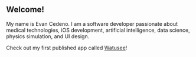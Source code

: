 ## Welcome!

My name is Evan Cedeno. I am a software developer passionate about medical technologies, iOS development, artificial intelligence, data science, physics simulation, and UI design.

Check out my first published app called [Watusee](https://github.com/EvanC8/Watusee)!
